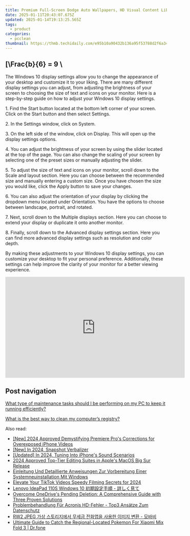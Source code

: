 ```yaml
---
title: Premium Full-Screen Dodge Auto Wallpapers, HD Visual Content Library by YL Computing Solutions
date: 2025-01-11T20:43:07.675Z
updated: 2025-01-14T19:13:25.565Z
tags:
  - product
categories:
  - pcclean
thumbnail: https://thmb.techidaily.com/e95b10a90432b136a95f53788d2f6a34587f22e1538a737ba31a5504b6070516.jpg
---
```


## \[\Frac{b}{6} = 9 \

The Windows 10 display settings allow you to change the appearance of your desktop and customize it to your liking. There are many different display settings you can adjust, from adjusting the brightness of your screen to choosing the size of text and icons on your monitor. Here is a step-by-step guide on how to adjust your Windows 10 display settings. 

1\. Find the Start button located at the bottom left corner of your screen. Click on the Start button and then select Settings.

2\. In the Settings window, click on System.

3\. On the left side of the window, click on Display. This will open up the display settings options. 

4\. You can adjust the brightness of your screen by using the slider located at the top of the page. You can also change the scaling of your screen by selecting one of the preset sizes or manually adjusting the slider.

5\. To adjust the size of text and icons on your monitor, scroll down to the Scale and layout section. Here you can choose between the recommended size and manually entering a custom size. Once you have chosen the size you would like, click the Apply button to save your changes.

6\. You can also adjust the orientation of your display by clicking the dropdown menu located under Orientation. You have the options to choose between landscape, portrait, and rotated.

7\. Next, scroll down to the Multiple displays section. Here you can choose to extend your display or duplicate it onto another monitor.

8\. Finally, scroll down to the Advanced display settings section. Here you can find more advanced display settings such as resolution and color depth. 

By making these adjustments to your Windows 10 display settings, you can customize your desktop to fit your personal preference. Additionally, these settings can help improve the clarity of your monitor for a better viewing experience.

<!-- affiliate ads begin -->
<iframe width="560" height="315" src="https://www.youtube.com/embed/UcplMvRBulA?si=iBonbwDS1v7RAlHK" title="YouTube video player" frameborder="0" allow="accelerometer; autoplay; clipboard-write; encrypted-media; gyroscope; picture-in-picture; web-share" referrerpolicy="strict-origin-when-cross-origin" allowfullscreen></iframe>
<!-- affiliate ads end -->

## Post navigation

[What type of maintenance tasks should I be performing on my PC to keep it running efficiently?](https://tools.techidaily.com/pcclean/products/)

[What is the best way to clean my computer’s registry?](https://tools.techidaily.com/pcclean/products/)

<ins class="adsbygoogle"
     style="display:block"
     data-ad-format="autorelaxed"
     data-ad-client="ca-pub-7571918770474297"
     data-ad-slot="1223367746"></ins>

<ins class="adsbygoogle"
     style="display:block"
     data-ad-client="ca-pub-7571918770474297"
     data-ad-slot="8358498916"
     data-ad-format="auto"
     data-full-width-responsive="true"></ins>

<span class="atpl-alsoreadstyle">Also read:</span>
<div><ul>
<li><a href="https://article-knowledge.techidaily.com/new-2024-approved-demystifying-premiere-pros-corrections-for-overexposed-iphone-videos/"><u>[New] 2024 Approved Demystifying Premiere Pro's Corrections for Overexposed iPhone Videos</u></a></li>
<li><a href="https://youtube-web.techidaily.com/n-2024-snapshot-verbalizer/"><u>[New] In 2024, Snapshot Verbalizer</u></a></li>
<li><a href="https://fox-friendly.techidaily.com/updated-in-2024-tuning-into-iphones-sound-scenarios/"><u>[Updated] In 2024, Tuning Into iPhone's Sound Scenarios</u></a></li>
<li><a href="https://fox-access.techidaily.com/2024-approved-top-tier-editing-suites-in-apples-macos-big-sur-release/"><u>2024 Approved Top-Tier Editing Suites in Apple's MacOS Big Sur Release</u></a></li>
<li><a href="https://win-updates.techidaily.com/einleitung-und-detaillierte-anweisungen-zur-vorbereitung-einer-systemneuinstallation-mit-windows/"><u>Einleitung Und Detaillierte Anweisungen Zur Vorbereitung Einer Systemneuinstallation Mit Windows</u></a></li>
<li><a href="https://tiktok-clips.techidaily.com/elevate-your-tiktok-videos-speedy-filming-secrets-for-2024/"><u>Elevate Your TikTok Videos Speedy Filming Secrets for 2024</u></a></li>
<li><a href="https://win-updates.techidaily.com/lenovo-ideapad-110s-windows-10/"><u>Lenovo IdeaPad 110S Windows 10 初期設定手順 - 詳しく見て</u></a></li>
<li><a href="https://win-updates.techidaily.com/overcome-onedrives-pending-deletion-a-comprehensive-guide-with-three-proven-solutions/"><u>Overcome OneDrive's Pending Deletion: A Comprehensive Guide with Three Proven Solutions</u></a></li>
<li><a href="https://win-updates.techidaily.com/problembehandlung-fur-acronis-hd-fehler-top3-ansatze-zum-datenschutz/"><u>Problembehandlung Für Acronis HD-Fehler - Top3 Ansätze Zum Datenschutz</u></a></li>
<li><a href="https://blog-min.techidaily.com/rw2-jpeg/"><u>RW2 JPEG 가상 스토리지에서 무세금 전화앱을 사용한 이미지 변환 - 모바비</u></a></li>
<li><a href="https://android-pokemon-go.techidaily.com/ultimate-guide-to-catch-the-regional-located-pokemon-for-xiaomi-mix-fold-3-drfone-by-drfone-virtual-android/"><u>Ultimate Guide to Catch the Regional-Located Pokemon For Xiaomi Mix Fold 3 | Dr.fone</u></a></li>
</ul></div>

